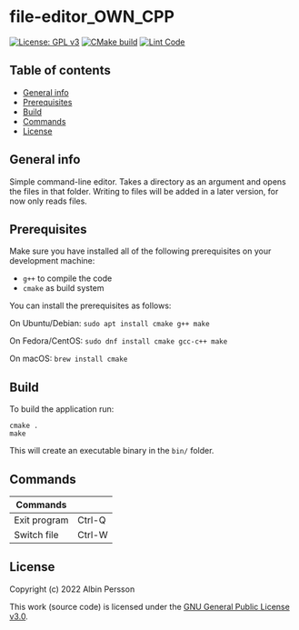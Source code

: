 # file-editor_OWN_CPP
[![License: GPL v3](https://img.shields.io/badge/License-GPLv3-blue.svg)](https://www.gnu.org/licenses/gpl-3.0)
[![CMake build](https://github.com/DenmarkPolice/file-editor_OWN_CPP/actions/workflows/cmake.yml/badge.svg)](https://github.com/DenmarkPolice/file-editor_OWN_CPP/actions/workflows/cmake.yml)
[![Lint Code](https://github.com/DenmarkPolice/file-editor_OWN_CPP/actions/workflows/linter.yml/badge.svg)](https://github.com/DenmarkPolice/file-editor_OWN_CPP/actions/workflows/linter.yml)

## Table of contents

* [General info](#general-info)
* [Prerequisites](#Prerequisites)
* [Build](#build)
* [Commands](#Commands)
* [License](#License)

## General info
Simple command-line editor. Takes a directory as an argument and opens the files in that folder. Writing to files will be added in a later version, for now only reads files.

## Prerequisites

Make sure you have installed all of the following prerequisites on your development machine:

* `g++` to compile the code
* `cmake` as build system

You can install the prerequisites as follows:

On Ubuntu/Debian: `sudo apt install cmake g++ make`

On Fedora/CentOS: `sudo dnf install cmake gcc-c++ make`

On macOS: `brew install cmake`

## Build

To build the application run:

```shell
cmake .
make
```

This will create an executable binary in the `bin/` folder.

## Commands

| Commands     ||
|--------------|-----------|
| Exit program | Ctrl-Q    |
| Switch file  | Ctrl-W    |

## License

Copyright (c) 2022 Albin Persson

This work (source code) is licensed under the [GNU General Public License v3.0](./LICENSE).